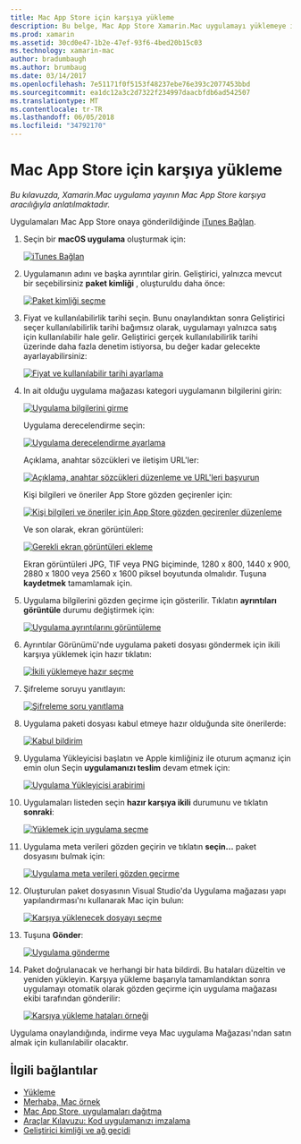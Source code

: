 ```yaml
---
title: Mac App Store için karşıya yükleme
description: Bu belge, Mac App Store Xamarin.Mac uygulamayı yüklemeye iTunes Bağlan kullanmayı açıklar. Connect iTunes tarafından işlemini tamamlamak için gereken bilgileri açıklar.
ms.prod: xamarin
ms.assetid: 30cd0e47-1b2e-47ef-93f6-4bed20b15c03
ms.technology: xamarin-mac
author: bradumbaugh
ms.author: brumbaug
ms.date: 03/14/2017
ms.openlocfilehash: 7e51171f0f5153f48237ebe76e393c2077453bbd
ms.sourcegitcommit: ea1dc12a3c2d7322f234997daacbfdb6ad542507
ms.translationtype: MT
ms.contentlocale: tr-TR
ms.lasthandoff: 06/05/2018
ms.locfileid: "34792170"
---
```

# <a name="upload-to-mac-app-store"></a>Mac App Store için karşıya yükleme

_Bu kılavuzda, Xamarin.Mac uygulama yayının Mac App Store karşıya aracılığıyla anlatılmaktadır._

Uygulamaları Mac App Store onaya gönderildiğinde [iTunes Bağlan](http://itunesconnect.apple.com/).

1. Seçin bir **macOS uygulama** oluşturmak için: 

    [![](uploading-images/image65.png "iTunes Bağlan")](uploading-images/image65.png#lightbox)

2. Uygulamanın adını ve başka ayrıntılar girin. Geliştirici, yalnızca mevcut bir seçebilirsiniz **paket kimliği** , oluşturuldu daha önce: 

    [![](uploading-images/image66.png "Paket kimliği seçme")](uploading-images/image66.png#lightbox)

3. Fiyat ve kullanılabilirlik tarihi seçin. Bunu onaylandıktan sonra Geliştirici seçer kullanılabilirlik tarihi bağımsız olarak, uygulamayı yalnızca satış için kullanılabilir hale gelir. Geliştirici gerçek kullanılabilirlik tarihi üzerinde daha fazla denetim istiyorsa, bu değer kadar gelecekte ayarlayabilirsiniz: 

    [![](uploading-images/image67.png "Fiyat ve kullanılabilir tarihi ayarlama")](uploading-images/image67.png#lightbox)

4. In ait olduğu uygulama mağazası kategori uygulamanın bilgilerini girin: 

    [![](uploading-images/image68.png "Uygulama bilgilerini girme")](uploading-images/image68.png#lightbox) 

    Uygulama derecelendirme seçin: 

    [![](uploading-images/image69.png "Uygulama derecelendirme ayarlama")](uploading-images/image69.png#lightbox) 

    Açıklama, anahtar sözcükleri ve iletişim URL'ler: 

    [![](uploading-images/image70.png "Açıklama, anahtar sözcükleri düzenleme ve URL'leri başvurun")](uploading-images/image70.png#lightbox) 

    Kişi bilgileri ve öneriler App Store gözden geçirenler için: 

    [![](uploading-images/image71.png "Kişi bilgileri ve öneriler için App Store gözden geçirenler düzenleme")](uploading-images/image71.png#lightbox) 

    Ve son olarak, ekran görüntüleri: 

    [![](uploading-images/image72.png "Gerekli ekran görüntüleri ekleme")](uploading-images/image72.png#lightbox) 

    Ekran görüntüleri JPG, TIF veya PNG biçiminde, 1280 x 800, 1440 x 900, 2880 x 1800 veya 2560 x 1600 piksel boyutunda olmalıdır. Tuşuna **kaydetmek** tamamlamak için.

5. Uygulama bilgilerini gözden geçirme için gösterilir. Tıklatın **ayrıntıları görüntüle** durumu değiştirmek için: 

    [![](uploading-images/image73.png "Uygulama ayrıntılarını görüntüleme")](uploading-images/image73.png#lightbox)

6. Ayrıntılar Görünümü'nde uygulama paketi dosyası göndermek için ikili karşıya yüklemek için hazır tıklatın: 

    [![](uploading-images/image74.png "İkili yüklemeye hazır seçme")](uploading-images/image74.png#lightbox)

7. Şifreleme soruyu yanıtlayın: 

    [![](uploading-images/image75.png "Şifreleme soru yanıtlama")](uploading-images/image75.png#lightbox)

8. Uygulama paketi dosyası kabul etmeye hazır olduğunda site önerilerde: 

    [![](uploading-images/image76.png "Kabul bildirim")](uploading-images/image76.png#lightbox)

9. Uygulama Yükleyicisi başlatın ve Apple kimliğiniz ile oturum açmanız için emin olun
Seçin **uygulamanızı teslim** devam etmek için: 

    [![](uploading-images/image77.png "Uygulama Yükleyicisi arabirimi")](uploading-images/image77.png#lightbox)

10. Uygulamaları listeden seçin **hazır karşıya ikili** durumunu ve tıklatın **sonraki**: 

    [![](uploading-images/image78.png "Yüklemek için uygulama seçme")](uploading-images/image78.png#lightbox)

11. Uygulama meta verileri gözden geçirin ve tıklatın **seçin...**  paket dosyasını bulmak için: 

    [![](uploading-images/image79.png "Uygulama meta verileri gözden geçirme")](uploading-images/image79.png#lightbox)

12. Oluşturulan paket dosyasının Visual Studio'da Uygulama mağazası yapı yapılandırması'nı kullanarak Mac için bulun: 

    [![](uploading-images/image80.png "Karşıya yüklenecek dosyayı seçme")](uploading-images/image80.png#lightbox)

13. Tuşuna **Gönder**: 

    [![](uploading-images/image81.png "Uygulama gönderme")](uploading-images/image81.png#lightbox)

14. Paket doğrulanacak ve herhangi bir hata bildirdi. Bu hataları düzeltin ve yeniden yükleyin. Karşıya yükleme başarıyla tamamlandıktan sonra uygulamayı otomatik olarak gözden geçirme için uygulama mağazası ekibi tarafından gönderilir: 

    [![](uploading-images/image82.png "Karşıya yükleme hataları örneği")](uploading-images/image82.png#lightbox)

Uygulama onaylandığında, indirme veya Mac uygulama Mağazası'ndan satın almak için kullanılabilir olacaktır.

## <a name="related-links"></a>İlgili bağlantılar

- [Yükleme](~//mac/get-started/installation.md)
- [Merhaba, Mac örnek](~//mac/get-started/hello-mac.md)
- [Mac App Store, uygulamaları dağıtma](https://developer.apple.com/devcenter/mac/checklist/)
- [Araçlar Kılavuzu: Kod uygulamanızı imzalama](https://developer.apple.com/library/mac/#documentation/ToolsLanguages/Conceptual/OSXWorkflowGuide/CodeSigning/CodeSigning.html)
- [Geliştirici kimliği ve ağ geçidi](https://developer.apple.com/resources/developer-id/)
